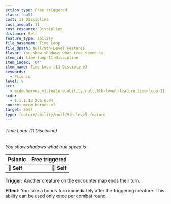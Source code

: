 ```yaml
---
action_type: Free triggered
class: 'null'
cost: 11 Discipline
cost_amount: 11
cost_resource: Discipline
distance: Self
feature_type: ability
file_basename: Time Loop
file_dpath: Null/9th-Level Features
flavor: You show shadows what true speed is.
item_id: time-loop-11-discipline
item_index: '04'
item_name: Time Loop (11 Discipline)
keywords:
  - Psionic
level: 9
scc:
  - mcdm.heroes.v1:feature.ability.null.9th-level-feature:time-loop-11-discipline
scdc:
  - 1.1.1:13.2.6.6:04
source: mcdm.heroes.v1
target: Self
type: feature/ability/null/9th-level-feature
---
```


###### Time Loop (11 Discipline)

*You show shadows what true speed is.*

| **Psionic** | **Free triggered** |
| ----------- | -----------------: |
| **📏 Self** |        **🎯 Self** |

**Trigger:** Another creature on the encounter map ends their turn.

**Effect:** You take a bonus turn immediately after the triggering creature. This ability can be used only once per combat round.
